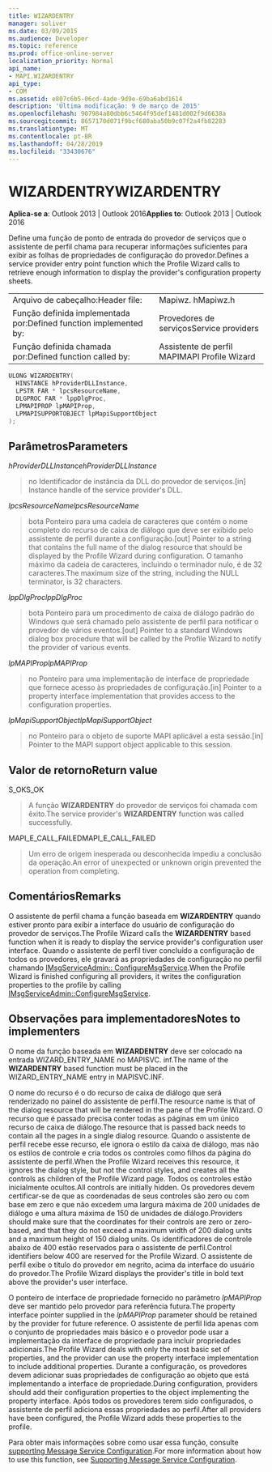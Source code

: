 ```yaml
---
title: WIZARDENTRY
manager: soliver
ms.date: 03/09/2015
ms.audience: Developer
ms.topic: reference
ms.prod: office-online-server
localization_priority: Normal
api_name:
- MAPI.WIZARDENTRY
api_type:
- COM
ms.assetid: e807c6b5-06cd-4ade-9d9e-69ba6abd1614
description: 'Última modificação: 9 de março de 2015'
ms.openlocfilehash: 907984a80dbb6c5464f95def1481d002f9d6638a
ms.sourcegitcommit: 8657170d071f9bcf680aba50b9c07f2a4fb82283
ms.translationtype: MT
ms.contentlocale: pt-BR
ms.lasthandoff: 04/28/2019
ms.locfileid: "33430676"
---
```

# <a name="wizardentry"></a><span data-ttu-id="0c109-103">WIZARDENTRY</span><span class="sxs-lookup"><span data-stu-id="0c109-103">WIZARDENTRY</span></span>

  
  
<span data-ttu-id="0c109-104">**Aplica-se a**: Outlook 2013 | Outlook 2016</span><span class="sxs-lookup"><span data-stu-id="0c109-104">**Applies to**: Outlook 2013 | Outlook 2016</span></span> 
  
<span data-ttu-id="0c109-105">Define uma função de ponto de entrada do provedor de serviços que o assistente de perfil chama para recuperar informações suficientes para exibir as folhas de propriedades de configuração do provedor.</span><span class="sxs-lookup"><span data-stu-id="0c109-105">Defines a service provider entry point function which the Profile Wizard calls to retrieve enough information to display the provider's configuration property sheets.</span></span> 
  
|||
|:-----|:-----|
|<span data-ttu-id="0c109-106">Arquivo de cabeçalho:</span><span class="sxs-lookup"><span data-stu-id="0c109-106">Header file:</span></span>  <br/> |<span data-ttu-id="0c109-107">Mapiwz. h</span><span class="sxs-lookup"><span data-stu-id="0c109-107">Mapiwz.h</span></span>  <br/> |
|<span data-ttu-id="0c109-108">Função definida implementada por:</span><span class="sxs-lookup"><span data-stu-id="0c109-108">Defined function implemented by:</span></span>  <br/> |<span data-ttu-id="0c109-109">Provedores de serviços</span><span class="sxs-lookup"><span data-stu-id="0c109-109">Service providers</span></span>  <br/> |
|<span data-ttu-id="0c109-110">Função definida chamada por:</span><span class="sxs-lookup"><span data-stu-id="0c109-110">Defined function called by:</span></span>  <br/> |<span data-ttu-id="0c109-111">Assistente de perfil MAPI</span><span class="sxs-lookup"><span data-stu-id="0c109-111">MAPI Profile Wizard</span></span>  <br/> |
   
```cpp
ULONG WIZARDENTRY(
  HINSTANCE hProviderDLLInstance,
  LPSTR FAR * lpcsResourceName,
  DLGPROC FAR * lppDlgProc,
  LPMAPIPROP lpMAPIProp,
  LPMAPISUPPORTOBJECT lpMapiSupportObject
);
```

## <a name="parameters"></a><span data-ttu-id="0c109-112">Parâmetros</span><span class="sxs-lookup"><span data-stu-id="0c109-112">Parameters</span></span>

 <span data-ttu-id="0c109-113">_hProviderDLLInstance_</span><span class="sxs-lookup"><span data-stu-id="0c109-113">_hProviderDLLInstance_</span></span>
  
> <span data-ttu-id="0c109-114">no Identificador de instância da DLL do provedor de serviços.</span><span class="sxs-lookup"><span data-stu-id="0c109-114">[in] Instance handle of the service provider's DLL.</span></span> 
    
 <span data-ttu-id="0c109-115">_lpcsResourceName_</span><span class="sxs-lookup"><span data-stu-id="0c109-115">_lpcsResourceName_</span></span>
  
> <span data-ttu-id="0c109-116">bota Ponteiro para uma cadeia de caracteres que contém o nome completo do recurso de caixa de diálogo que deve ser exibido pelo assistente de perfil durante a configuração.</span><span class="sxs-lookup"><span data-stu-id="0c109-116">[out] Pointer to a string that contains the full name of the dialog resource that should be displayed by the Profile Wizard during configuration.</span></span> <span data-ttu-id="0c109-117">O tamanho máximo da cadeia de caracteres, incluindo o terminador nulo, é de 32 caracteres.</span><span class="sxs-lookup"><span data-stu-id="0c109-117">The maximum size of the string, including the NULL terminator, is 32 characters.</span></span> 
    
 <span data-ttu-id="0c109-118">_lppDlgProc_</span><span class="sxs-lookup"><span data-stu-id="0c109-118">_lppDlgProc_</span></span>
  
> <span data-ttu-id="0c109-119">bota Ponteiro para um procedimento de caixa de diálogo padrão do Windows que será chamado pelo assistente de perfil para notificar o provedor de vários eventos.</span><span class="sxs-lookup"><span data-stu-id="0c109-119">[out] Pointer to a standard Windows dialog box procedure that will be called by the Profile Wizard to notify the provider of various events.</span></span> 
    
 <span data-ttu-id="0c109-120">_lpMAPIProp_</span><span class="sxs-lookup"><span data-stu-id="0c109-120">_lpMAPIProp_</span></span>
  
> <span data-ttu-id="0c109-121">no Ponteiro para uma implementação de interface de propriedade que fornece acesso às propriedades de configuração.</span><span class="sxs-lookup"><span data-stu-id="0c109-121">[in] Pointer to a property interface implementation that provides access to the configuration properties.</span></span> 
    
 <span data-ttu-id="0c109-122">_lpMapiSupportObject_</span><span class="sxs-lookup"><span data-stu-id="0c109-122">_lpMapiSupportObject_</span></span>
  
> <span data-ttu-id="0c109-123">no Ponteiro para o objeto de suporte MAPI aplicável a esta sessão.</span><span class="sxs-lookup"><span data-stu-id="0c109-123">[in] Pointer to the MAPI support object applicable to this session.</span></span>
    
## <a name="return-value"></a><span data-ttu-id="0c109-124">Valor de retorno</span><span class="sxs-lookup"><span data-stu-id="0c109-124">Return value</span></span>

<span data-ttu-id="0c109-125">S_OK</span><span class="sxs-lookup"><span data-stu-id="0c109-125">S_OK</span></span> 
  
> <span data-ttu-id="0c109-126">A função **WIZARDENTRY** do provedor de serviços foi chamada com êxito.</span><span class="sxs-lookup"><span data-stu-id="0c109-126">The service provider's **WIZARDENTRY** function was called successfully.</span></span> 
    
<span data-ttu-id="0c109-127">MAPI_E_CALL_FAILED</span><span class="sxs-lookup"><span data-stu-id="0c109-127">MAPI_E_CALL_FAILED</span></span> 
  
> <span data-ttu-id="0c109-128">Um erro de origem inesperada ou desconhecida impediu a conclusão da operação.</span><span class="sxs-lookup"><span data-stu-id="0c109-128">An error of unexpected or unknown origin prevented the operation from completing.</span></span>
    
## <a name="remarks"></a><span data-ttu-id="0c109-129">Comentários</span><span class="sxs-lookup"><span data-stu-id="0c109-129">Remarks</span></span>

<span data-ttu-id="0c109-130">O assistente de perfil chama a função baseada em **WIZARDENTRY** quando estiver pronto para exibir a interface do usuário de configuração do provedor de serviços.</span><span class="sxs-lookup"><span data-stu-id="0c109-130">The Profile Wizard calls the **WIZARDENTRY** based function when it is ready to display the service provider's configuration user interface.</span></span> <span data-ttu-id="0c109-131">Quando o assistente de perfil tiver concluído a configuração de todos os provedores, ele gravará as propriedades de configuração no perfil chamando [IMsgServiceAdmin:: ConfigureMsgService](imsgserviceadmin-configuremsgservice.md).</span><span class="sxs-lookup"><span data-stu-id="0c109-131">When the Profile Wizard is finished configuring all providers, it writes the configuration properties to the profile by calling [IMsgServiceAdmin::ConfigureMsgService](imsgserviceadmin-configuremsgservice.md).</span></span> 
  
## <a name="notes-to-implementers"></a><span data-ttu-id="0c109-132">Observações para implementadores</span><span class="sxs-lookup"><span data-stu-id="0c109-132">Notes to implementers</span></span>

<span data-ttu-id="0c109-133">O nome da função baseada em **WIZARDENTRY** deve ser colocado na entrada WIZARD_ENTRY_NAME no MAPISVC. inf.</span><span class="sxs-lookup"><span data-stu-id="0c109-133">The name of the **WIZARDENTRY** based function must be placed in the WIZARD_ENTRY_NAME entry in MAPISVC.INF.</span></span> 
  
<span data-ttu-id="0c109-134">O nome do recurso é o do recurso de caixa de diálogo que será renderizado no painel do assistente de perfil.</span><span class="sxs-lookup"><span data-stu-id="0c109-134">The resource name is that of the dialog resource that will be rendered in the pane of the Profile Wizard.</span></span> <span data-ttu-id="0c109-135">O recurso que é passado precisa conter todas as páginas em um único recurso de caixa de diálogo.</span><span class="sxs-lookup"><span data-stu-id="0c109-135">The resource that is passed back needs to contain all the pages in a single dialog resource.</span></span> <span data-ttu-id="0c109-136">Quando o assistente de perfil recebe esse recurso, ele ignora o estilo da caixa de diálogo, mas não os estilos de controle e cria todos os controles como filhos da página do assistente de perfil.</span><span class="sxs-lookup"><span data-stu-id="0c109-136">When the Profile Wizard receives this resource, it ignores the dialog style, but not the control styles, and creates all the controls as children of the Profile Wizard page.</span></span> <span data-ttu-id="0c109-137">Todos os controles estão inicialmente ocultos.</span><span class="sxs-lookup"><span data-stu-id="0c109-137">All controls are initially hidden.</span></span> <span data-ttu-id="0c109-138">Os provedores devem certificar-se de que as coordenadas de seus controles são zero ou com base em zero e que não excedem uma largura máxima de 200 unidades de diálogo e uma altura máxima de 150 de unidades de diálogo.</span><span class="sxs-lookup"><span data-stu-id="0c109-138">Providers should make sure that the coordinates for their controls are zero or zero-based, and that they do not exceed a maximum width of 200 dialog units and a maximum height of 150 dialog units.</span></span> <span data-ttu-id="0c109-139">Os identificadores de controle abaixo de 400 estão reservados para o assistente de perfil.</span><span class="sxs-lookup"><span data-stu-id="0c109-139">Control identifiers below 400 are reserved for the Profile Wizard.</span></span> <span data-ttu-id="0c109-140">O assistente de perfil exibe o título do provedor em negrito, acima da interface do usuário do provedor.</span><span class="sxs-lookup"><span data-stu-id="0c109-140">The Profile Wizard displays the provider's title in bold text above the provider's user interface.</span></span> 
  
<span data-ttu-id="0c109-141">O ponteiro de interface de propriedade fornecido no parâmetro _lpMAPIProp_ deve ser mantido pelo provedor para referência futura.</span><span class="sxs-lookup"><span data-stu-id="0c109-141">The property interface pointer supplied in the  _lpMAPIProp_ parameter should be retained by the provider for future reference.</span></span> <span data-ttu-id="0c109-142">O assistente de perfil lida apenas com o conjunto de propriedades mais básico e o provedor pode usar a implementação da interface de propriedade para incluir propriedades adicionais.</span><span class="sxs-lookup"><span data-stu-id="0c109-142">The Profile Wizard deals with only the most basic set of properties, and the provider can use the property interface implementation to include additional properties.</span></span> <span data-ttu-id="0c109-143">Durante a configuração, os provedores devem adicionar suas propriedades de configuração ao objeto que está implementando a interface de propriedade.</span><span class="sxs-lookup"><span data-stu-id="0c109-143">During configuration, providers should add their configuration properties to the object implementing the property interface.</span></span> <span data-ttu-id="0c109-144">Após todos os provedores terem sido configurados, o assistente de perfil adiciona essas propriedades ao perfil.</span><span class="sxs-lookup"><span data-stu-id="0c109-144">After all providers have been configured, the Profile Wizard adds these properties to the profile.</span></span> 
  
<span data-ttu-id="0c109-145">Para obter mais informações sobre como usar essa função, consulte [supportIng Message Service Configuration](supporting-message-service-configuration.md).</span><span class="sxs-lookup"><span data-stu-id="0c109-145">For more information about how to use this function, see [Supporting Message Service Configuration](supporting-message-service-configuration.md).</span></span> 
  

